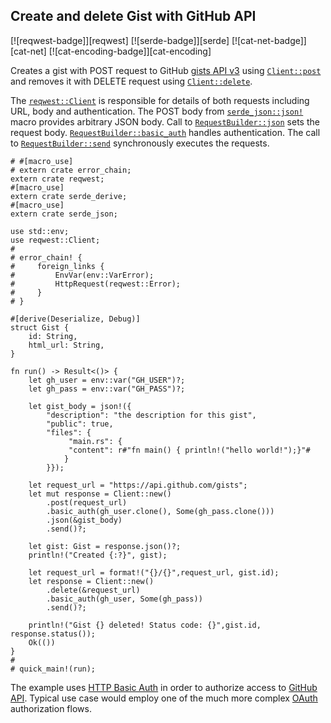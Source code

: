 ## Create and delete Gist with GitHub API

[![reqwest-badge]][reqwest] [![serde-badge]][serde] [![cat-net-badge]][cat-net] [![cat-encoding-badge]][cat-encoding]

Creates a gist with POST request to GitHub [gists API v3](https://developer.github.com/v3/gists/)
using [`Client::post`] and removes it with DELETE request using [`Client::delete`].

The [`reqwest::Client`] is responsible for details of both requests including
URL, body and authentication. The POST body from [`serde_json::json!`] macro
provides arbitrary JSON body. Call to [`RequestBuilder::json`] sets the request
body. [`RequestBuilder::basic_auth`] handles authentication. The call to
[`RequestBuilder::send`] synchronously executes the requests.

```rust,no_run
# #[macro_use]
# extern crate error_chain;
extern crate reqwest;
#[macro_use]
extern crate serde_derive;
#[macro_use]
extern crate serde_json;

use std::env;
use reqwest::Client;
#
# error_chain! {
#     foreign_links {
#         EnvVar(env::VarError);
#         HttpRequest(reqwest::Error);
#     }
# }

#[derive(Deserialize, Debug)]
struct Gist {
    id: String,
    html_url: String,
}

fn run() -> Result<()> {
    let gh_user = env::var("GH_USER")?;
    let gh_pass = env::var("GH_PASS")?;

    let gist_body = json!({
        "description": "the description for this gist",
        "public": true,
        "files": {
             "main.rs": {
             "content": r#"fn main() { println!("hello world!");}"#
            }
        }});

    let request_url = "https://api.github.com/gists";
    let mut response = Client::new()
        .post(request_url)
        .basic_auth(gh_user.clone(), Some(gh_pass.clone()))
        .json(&gist_body)
        .send()?;

    let gist: Gist = response.json()?;
    println!("Created {:?}", gist);

    let request_url = format!("{}/{}",request_url, gist.id);
    let response = Client::new()
        .delete(&request_url)
        .basic_auth(gh_user, Some(gh_pass))
        .send()?;

    println!("Gist {} deleted! Status code: {}",gist.id, response.status());
    Ok(())
}
#
# quick_main!(run);
```

The example uses [HTTP Basic Auth] in order to authorize access to [GitHub API].
Typical use case would employ one of the much more complex [OAuth] authorization
flows.

[`Client::delete`]: https://docs.rs/reqwest/*/reqwest/struct.Client.html#method.delete
[`Client::post`]: https://docs.rs/reqwest/*/reqwest/struct.Client.html#method.post
[`RequestBuilder::basic_auth`]: https://docs.rs/reqwest/*/reqwest/struct.RequestBuilder.html#method.basic_auth
[`RequestBuilder::json`]: https://docs.rs/reqwest/*/reqwest/struct.RequestBuilder.html#method.json
[`RequestBuilder::send`]: https://docs.rs/reqwest/*/reqwest/struct.RequestBuilder.html#method.send
[`reqwest::Client`]: https://docs.rs/reqwest/*/reqwest/struct.Client.html
[`serde_json::json!`]: https://docs.rs/serde_json/*/serde_json/macro.json.html

[GitHub API]: https://developer.github.com/v3/auth/
[HTTP Basic Auth]: https://tools.ietf.org/html/rfc2617
[OAuth]: https://oauth.net/getting-started/
